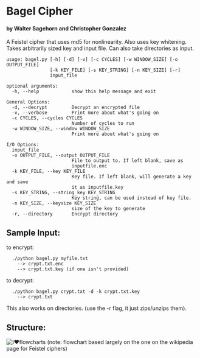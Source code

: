 # Bagel Cipher #

#### by Walter Sagehorn and Christopher Gonzalez ####

A Feistel cipher that uses md5 for nonlinearity. Also uses key whitening.
Takes arbitrarily sized key and input file. Can also take directories as input.

```
usage: bagel.py [-h] [-d] [-v] [-c CYCLES] [-w WINDOW_SIZE] [-o OUTPUT_FILE]
                [-k KEY_FILE] [-s KEY_STRING] [-n KEY_SIZE] [-r]
                input_file

optional arguments:
  -h, --help            show this help message and exit

General Options:
  -d, --decrypt         Decrypt an encrypted file
  -v, --verbose         Print more about what's going on
  -c CYCLES, --cycles CYCLES
                        Number of cycles to run
  -w WINDOW_SIZE, --window WINDOW_SIZE
                        Print more about what's going on

I/O Options:
  input_file
  -o OUTPUT_FILE, --output OUTPUT_FILE
                        File to output to. If left blank, save as
                        inputfile.enc
  -k KEY_FILE, --key KEY_FILE
                        Key file. If left blank, will generate a key and save
                        it as inputfile.key
  -s KEY_STRING, --string_key KEY_STRING
                        Key string, can be used instead of key file.
  -n KEY_SIZE, --keysize KEY_SIZE
                        size of the key to generate
  -r, --directory       Encrypt directory
```


## Sample Input: ##
  to encrypt:
  ```
    ./python bagel.py myfile.txt
      --> crypt.txt.enc
      --> crypt.txt.key (if one isn't provided)
  ```
  to decrypt:
  ```
    ./python bagel.py crypt.txt -d -k crypt.txt.key
      --> crypt.txt
  ```

  This also works on directories. (use the -r flag, it just zips/unzips them).

## Structure: ##
![I❤️flowcharts](https://raw.githubusercontent.com/wsagehorn/bagel-cipher/master/bagelcipher.png)
(note: flowchart based largely on the one on the wikipedia page for Feistel ciphers)
